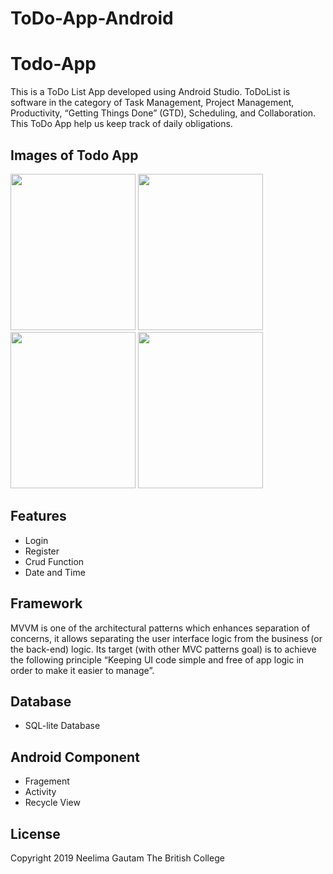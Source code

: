 # ToDo-App-Android

# Todo-App

This is a ToDo List App developed using Android Studio. ToDoList is software in the category of Task Management, Project Management, 
Productivity, “Getting Things Done” (GTD), Scheduling, and Collaboration. This ToDo App help us keep track of daily obligations.


## Images of Todo App

<img src="Image/1.png" height=250 width=200></img>
<img src="Image/2.png" height=250 width=200></img>
<img src="Image/3.png" height=250 width=200></img>
<img src="Image/4.png" height=250 width=200></img>


## Features

<ul>
<li>Login</li>
<li>Register</li>
<li>Crud Function</li>
<li>Date and Time </li>
</ul>

## Framework
  MVVM is one of the architectural patterns which enhances separation of concerns, it allows separating the user interface logic
  from the business (or the back-end) logic. Its target (with other MVC patterns goal) is to achieve the following principle
  “Keeping UI code simple and free of app logic in order to make it easier to manage”.
  
 
## Database

<ul>
<li>SQL-lite Database</li>
</ul>
 
## Android Component 

<ul>
<li>Fragement</li>
<li>Activity</li>
<li>Recycle View</li>
</ul>

 ## License
 
 Copyright 2019 Neelima Gautam The British College 
 


